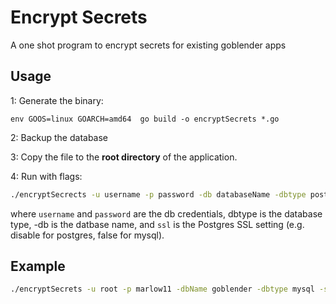 # Encrypt Secrets

A one shot program to encrypt secrets for existing goblender apps


## Usage

1: Generate the binary:

~~~
env GOOS=linux GOARCH=amd64  go build -o encryptSecrets *.go
~~~

2: Backup the database

3: Copy the file to the **root directory** of the application.

4: Run with flags:

~~~bash
./encryptSecrects -u username -p password -db databaseName -dbtype postgres -s ssl 
~~~

where `username` and `password` are the db credentials, dbtype is the database type, -db is the datbase name, 
and `ssl` is the Postgres SSL setting (e.g. disable for postgres, false for mysql).

## Example

~~~bash
./encryptSecrets -u root -p marlow11 -dbName goblender -dbtype mysql -ssl false
~~~